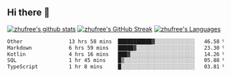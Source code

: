 ## Hi there 👋
[![zhufree's github stats](https://github-readme-stats.vercel.app/api?username=zhufree&show_icons=true&count_private=true)](https://github.com/anuraghazra/github-readme-stats)
[![zhufree's GitHub Streak](https://streak-stats.demolab.com/?user=zhufree)](https://git.io/streak-stats)
[![zhufree's Languages](https://github-readme-stats.vercel.app/api/top-langs/?username=zhufree&layout=compact&langs_count=10)](https://github.com/anuraghazra/github-readme-stats)
<!--START_SECTION:waka-->

```txt
Other               13 hrs 58 mins  ███████████▓░░░░░░░░░░░░░   46.58 %
Markdown            6 hrs 59 mins   █████▓░░░░░░░░░░░░░░░░░░░   23.30 %
Kotlin              4 hrs 16 mins   ███▓░░░░░░░░░░░░░░░░░░░░░   14.26 %
SQL                 1 hr 45 mins    █▒░░░░░░░░░░░░░░░░░░░░░░░   05.88 %
TypeScript          1 hr 8 mins     █░░░░░░░░░░░░░░░░░░░░░░░░   03.81 %
```

<!--END_SECTION:waka-->

<!--
**zhufree/zhufree** is a ✨ _special_ ✨ repository because its `README.md` (this file) appears on your GitHub profile.

Here are some ideas to get you started:

- 🔭 I’m currently working on ...
- 🌱 I’m currently learning ...
- 👯 I’m looking to collaborate on ...
- 🤔 I’m looking for help with ...
- 💬 Ask me about ...
- 📫 How to reach me: ...
- 😄 Pronouns: ...
- ⚡ Fun fact: ...
-->
